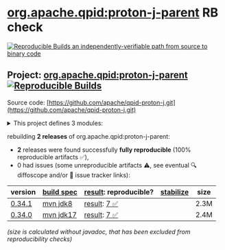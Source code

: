 [org.apache.qpid:proton-j-parent](https://central.sonatype.com/artifact/org.apache.qpid/proton-j-parent/versions) RB check
=======

[![Reproducible Builds](https://reproducible-builds.org/images/logos/rb.svg) an independently-verifiable path from source to binary code](https://reproducible-builds.org/)

## Project: [org.apache.qpid:proton-j-parent](https://central.sonatype.com/artifact/org.apache.qpid/proton-j-parent/versions) [![Reproducible Builds](https://img.shields.io/endpoint?url=https://raw.githubusercontent.com/jvm-repo-rebuild/reproducible-central/master/content/org/apache/qpid/proton-j/badge.json)](https://github.com/jvm-repo-rebuild/reproducible-central/blob/master/content/org/apache/qpid/proton-j/README.md)

Source code: [https://github.com/apache/qpid-proton-j.git](https://github.com/apache/qpid-proton-j.git)

<details><summary>This project defines 3 modules:</summary>

* [org.apache.qpid:apache-qpid-proton-j](https://central.sonatype.com/artifact/org.apache.qpid/apache-qpid-proton-j/overview)
* [org.apache.qpid:proton-j](https://central.sonatype.com/artifact/org.apache.qpid/proton-j/overview)
* [org.apache.qpid:proton-j-parent](https://central.sonatype.com/artifact/org.apache.qpid/proton-j-parent/overview)
</details>

rebuilding **2 releases** of org.apache.qpid:proton-j-parent:
- **2** releases were found successfully **fully reproducible** (100% reproducible artifacts :white_check_mark:),
- 0 had issues (some unreproducible artifacts :warning:, see eventual :mag: diffoscope and/or :memo: issue tracker links):

| version | [build spec](/BUILDSPEC.md) | [result](https://reproducible-builds.org/docs/jvm/): reproducible? | [stabilize](https://github.com/google/oss-rebuild/blob/main/cmd/stabilize/README.md) | size |
| -- | --------- | ------ | ------ | -- |
| [0.34.1](https://central.sonatype.com/artifact/org.apache.qpid/proton-j-parent/0.34.1/pom) | [mvn jdk8](proton-j-0.34.1.buildspec) | [result](proton-j-parent-0.34.1.buildinfo): [7 :white_check_mark: ](proton-j-parent-0.34.1.buildcompare) | | 2.3M |
| [0.34.0](https://central.sonatype.com/artifact/org.apache.qpid/proton-j-parent/0.34.0/pom) | [mvn jdk17](proton-j-0.34.0.buildspec) | [result](proton-j-parent-0.34.0.buildinfo): [7 :white_check_mark: ](proton-j-parent-0.34.0.buildcompare) | | 2.4M |

<i>(size is calculated without javadoc, that has been excluded from reproducibility checks)</i>
